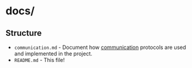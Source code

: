 # docs/

## Structure

- `communication.md` - Document how [communication](./communication.md)
  protocols are used and implemented in the project.
- `README.md` - This file!
